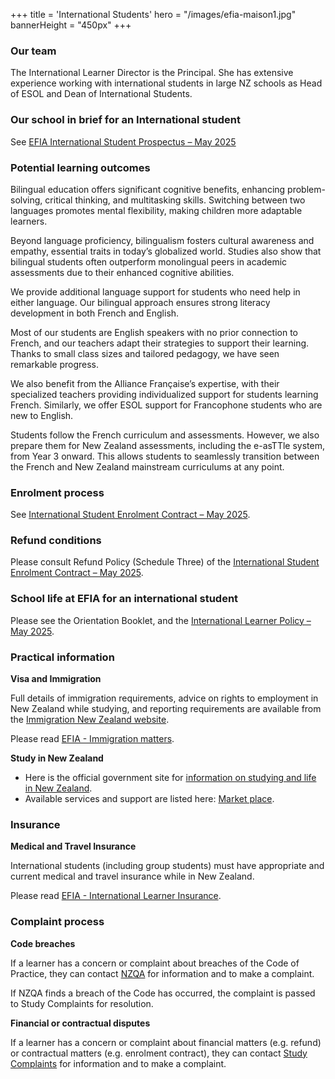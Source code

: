 +++
title = 'International Students'
hero = "/images/efia-maison1.jpg"
bannerHeight = "450px"
+++

### Our team

The International Learner Director is the Principal. She has extensive experience working with international students in large NZ schools as Head of ESOL and Dean of International Students. 

### Our school in brief for an International student

See [EFIA International Student Prospectus – May 2025](/efia_international_prospectus_may_2025.pdf)

### Potential learning outcomes

Bilingual education offers significant cognitive benefits, enhancing problem-solving, critical thinking, and multitasking skills. Switching between two languages promotes mental flexibility, making children more adaptable learners.

Beyond language proficiency, bilingualism fosters cultural awareness and empathy, essential traits in today’s globalized world. Studies also show that bilingual students often outperform monolingual peers in academic assessments due to their enhanced cognitive abilities.

We provide additional language support for students who need help in either language. Our bilingual approach ensures strong literacy development in both French and English.

Most of our students are English speakers with no prior connection to French, and our teachers adapt their strategies to support their learning. Thanks to small class sizes and tailored pedagogy, we have seen remarkable progress.

We also benefit from the Alliance Française’s expertise, with their specialized teachers providing individualized support for students learning French. Similarly, we offer ESOL support for Francophone students who are new to English.

Students follow the French curriculum and assessments. However, we also prepare them for New Zealand assessments, including the e-asTTle system, from Year 3 onward. This allows students to seamlessly transition between the French and New Zealand mainstream curriculums at any point.

### Enrolment process

See [International Student Enrolment Contract – May 2025](/efia_international_student_enrolment_contract_may_2025.pdf).

### Refund conditions

Please consult Refund Policy (Schedule Three) of the [International Student Enrolment Contract – May 2025](/efia_international_student_enrolment_contract_april_2025.pdf).

### School life at EFIA for an international student

Please see the Orientation Booklet, and the [International Learner Policy – May 2025](/efia_international_student_policy_may_2025.pdf).

### Practical information

**Visa and Immigration**

Full details of immigration requirements, advice on rights to employment in New Zealand while studying, and reporting requirements are available from the [Immigration New Zealand website](https://www.immigration.govt.nz/).

Please read [EFIA - Immigration matters](/efia_immigration_matters.pdf).

**Study in New Zealand**

* Here is the official government site for [information on studying and life in New Zealand](https://www.naumainz.studywithnewzealand.govt.nz/).
* Available services and support are listed here: [Market place](https://sieba.nz/marketplace/).

### Insurance

**Medical and Travel Insurance**

International students (including group students) must have appropriate and current medical and travel insurance while in New Zealand.

Please read [EFIA - International Learner Insurance](/efia_international_learner_insurance_may_2025.pdf).

### Complaint process

**Code breaches**

If a learner has a concern or complaint about breaches of the Code of Practice, they can contact [NZQA](https://www2.nzqa.govt.nz/tertiary/the-code/the-code-for-learners/learner-complaints/) for information and to make a complaint. 

If NZQA finds a breach of the Code has occurred, the complaint is passed to Study Complaints for resolution.

**Financial or contractual disputes**

If a learner has a concern or complaint about financial matters (e.g. refund) or contractual matters (e.g. enrolment contract), they can contact [Study Complaints](https://www.studycomplaints.org.nz/make-complaint) for information and to make a complaint.

